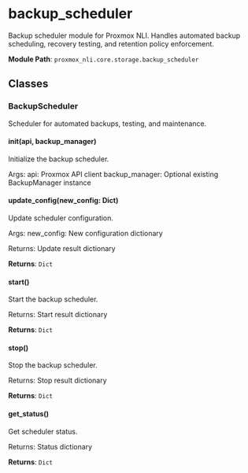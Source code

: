 # backup_scheduler

Backup scheduler module for Proxmox NLI.
Handles automated backup scheduling, recovery testing, and retention policy enforcement.

**Module Path**: `proxmox_nli.core.storage.backup_scheduler`

## Classes

### BackupScheduler

Scheduler for automated backups, testing, and maintenance.

#### __init__(api, backup_manager)

Initialize the backup scheduler.

Args:
    api: Proxmox API client
    backup_manager: Optional existing BackupManager instance

#### update_config(new_config: Dict)

Update scheduler configuration.

Args:
    new_config: New configuration dictionary
    
Returns:
    Update result dictionary

**Returns**: `Dict`

#### start()

Start the backup scheduler.

Returns:
    Start result dictionary

**Returns**: `Dict`

#### stop()

Stop the backup scheduler.

Returns:
    Stop result dictionary

**Returns**: `Dict`

#### get_status()

Get scheduler status.

Returns:
    Status dictionary

**Returns**: `Dict`

